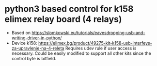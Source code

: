# python3 based control for k158 elimex relay board (4 relays)
* Based on https://slomkowski.eu/tutorials/eavesdropping-usb-and-writing-driver-in-python/
* Device k158: https://elimex.bg/product/49275-kit-k158-usb-interfeys-za-upravlenie-na-4-releta
Requires udev rule if user access is necessary.
Could be easily modified to support all other kits since the control byte is bitfield.
